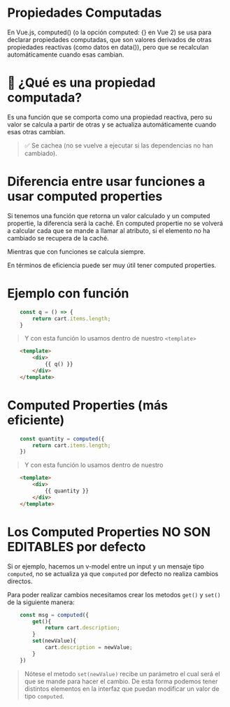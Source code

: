 # Propiedades Computadas

En Vue.js, computed() (o la opción computed: {} en Vue 2) se usa para declarar propiedades computadas, que 
son valores derivados de otras propiedades reactivas (como datos en data()), pero que se recalculan automáticamente cuando esas cambian.

# 🧠 ¿Qué es una propiedad computada?
Es una función que se comporta como una propiedad reactiva, pero su valor se calcula a partir de otras y se actualiza automáticamente cuando esas otras cambian.

> ✅ Se cachea (no se vuelve a ejecutar si las dependencias no han cambiado).


# Diferencia entre usar funciones a usar computed properties

Si tenemos una función que retorna un valor calculado y un computed propertie, la diferencia será la caché.
En computed propertie no se volverá a calcular cada que se mande a llamar al atributo, si el elemento
no ha cambiado se recupera de la caché.

Mientras que con funciones se calcula siempre.

En términos de eficiencia puede ser muy útil tener computed properties.

# Ejemplo con función

```ts
    const q = () => {
        return cart.items.length;
    }
```
> Y con esta función lo usamos dentro de nuestro `<template>`

```html
    <template>
        <div>
            {{ q() }}
        </div>
    </template> 
```

# Computed Properties (más eficiente)

```ts
    const quantity = computed({
        return cart.items.length;
    })
```

> Y con esta función lo usamos dentro de nuestro

```html
    <template>
        <div>
            {{ quantity }}
        </div>
    </template> 
```


# Los Computed Properties NO SON EDITABLES por defecto

Si or ejemplo, hacemos un v-model entre un input y un mensaje tipo `computed`, no se actualiza ya que `computed` por defecto no realiza cambios directos.

Para poder realizar cambios necesitamos crear los metodos `get()` y `set()` de la siguiente manera:

```ts
    const msg = computed({
        get(){
            return cart.description;
        }
        set(newValue){
            cart.description = newValue;
        }
    })
```

> Nótese el metodo `set(newValue)` recibe un parámetro el cual será el que se mande para hacer el cambio.
> De esta forma podemos tener distintos elementos en la interfaz que puedan modificar un valor de tipo `computed`. 